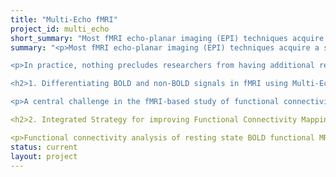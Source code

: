 ```yaml
---
title: "Multi-Echo fMRI"
project_id: multi_echo
short_summary: "Most fMRI echo-planar imaging (EPI) techniques acquire a single brain volume of data per radio-frequency (RF) excitation pulse. In practice, nothing precludes researchers from having additional readout windows centered at TEs (delays from the RF pulse) other than the optimal TE discussed above."
summary: "<p>Most fMRI echo-planar imaging (EPI) techniques acquire a single brain volume of data per radio-frequency (RF) excitation pulse. The receiving elements at the scanner record signals during a readout window centered on the echo time (TE); which is the moment when the recoverable signal of interest is maximized. This TE, which is setup by the experimenter, depends on factors such as field strength (e.g., 1.5T, 3T, 7T), target tissue (e.g., GM, WM, CSF), and target imaging parameter (e.g., T1, T2, T2*). For Blood Oxygen Level Dependent (BOLD) fMRI, which is interested in T2* signal fluctuations, it is desirable to setup the TE as close as possible to the T2* of grey matter (GM). Because data is acquired at only one time-delay (the TE) from each RF pulse, it is common to refer to this data acquisition scheme as single-echo fMRI.</p>

<p>In practice, nothing precludes researchers from having additional readout windows centered at TEs (delays from the RF pulse) other than the optimal TE discussed above. Such acquisition schemes are commonly referred to as multi-echo fMRI (ME-fMRI). The question then is: it is worth acquiring these additional data at suboptimal TEs? If so, why? At the SFIM, we believe it is extremely useful. Functional MRI time-series contain fluctuations of many different origins. In addition to neuronally induced fluctuations (the ones of interest for most experiments), the fMRI signal also contains nuisance signal fluctuations due to hardware instabilities, progressive heating, subject motion, respiration, cardiac function, inflow related signals, etc. Fortunately, many of these nuisance fluctuations are non-TE dependent, while neuronally induced fluctuations are heavily dependent on the selected TE. At the SFIM we are developing a series of algorithms that exploit this TE/non-TE dependence to automatically separate BOLD (such as neuronally induced signal changes) from non-BOLD fluctuations (e.g., subject motion, hardware instabilities, inflow effects, etc.). This results in a significant boost in temporal signal-to-noise ratio (TSNR) that permits the detection of interesting phenomena commonly buried below noise levels in single-echo fMRI. Our portfolio of ME-fMRI research is very diverse and includes: programming of new ME-fMRI sequences, optimization of scanning parameters for ME-fMRI, and the development of a toolbox for analyzing and automatic denoising of ME-fMRI data.</p>

<h2>1. Differentiating BOLD and non-BOLD signals in fMRI using Multi-Echo</h2>

<p>A central challenge in the fMRI-based study of functional connectivity is distinguishing neuronally related signal fluctuations from the effects of motion, physiology, and other nuisance sources. Conventional techniques for removing nuisance effects include modeling of noise time courses based on external measurements followed by temporal filtering. These techniques have limited effectiveness. Previous studies have shown using multi-echo fMRI that neuronally related fluctuations are BOLD signals that can be characterized in terms of changes in R2* and initial signal intensity (S0) based on the analysis of echo-time (TE) dependence. We hypothesized that if TE-dependence could be used to differentiate BOLD and non-BOLD signals, non-BOLD signal could be removed to denoise data without conventional noise modeling. To test this hypothesis, whole brain multi-echo data were acquired at 3 TEs and decomposed with Independent Components Analysis (ICA) after spatially concatenating data from different TEs across space and TE. Components were analyzed for the degree to which their signal changes fit models for R2* and S0 change, and summary scores were developed to characterize each component as BOLD-like or not BOLD-like. These scores clearly differentiated BOLD-like "functional network" components from non BOLD-like components related to motion, pulsatility, and other nuisance effects. Using non BOLD-like component time courses as noise regressors dramatically improved seed-based correlation mapping by reducing the effects of high and low frequency non-BOLD fluctuations. A comparison with seed-based correlation mapping using conventional noise regressors demonstrated the superiority of the proposed technique for both individual and group level seed-based connectivity analysis, especially in mapping subcortical-cortical connectivity. The differentiation of BOLD and non-BOLD components based on TE-dependence was highly robust, which allowed for the identification of BOLD-like components and the removal of non BOLD-like components to be implemented as a fully automated procedure. [[Kundu et al. 2012, NeuroImage]](https://pubmed.ncbi.nlm.nih.gov/22209809/</p>

<h2>2. Integrated Strategy for improving Functional Connectivity Mapping using Multi-Echo fMRI</h2>

<p>Functional connectivity analysis of resting state BOLD functional MRI is widely used for noninvasively studying brain functional networks. However, recent findings have indicated that even small (≤1 mm) amounts of head movement during scanning can disproportionately bias connectivity estimates, despite various preprocessing efforts. Further complications for interregional connectivity estimation from time domain signals include the unaccounted reduction in BOLD degrees of freedom related to sensitivity losses from high subject motion. To address these issues, we describe an integrated strategy for data acquisition, denoising, and connectivity estimation. This strategy builds on our previously published technique combining data acquisition with multi-echo (ME) echo planar imaging and analysis with spatial independent component analysis (ICA), called ME-ICA, which distinguishes BOLD (including neuronal) and non-BOLD (artifactual) components based on linear echo-time dependence of signals—a characteristic property of BOLD signal changes. Here we show for 32 control subjects that this method provides a physically principled and nearly operator-independent way of removing complex artifacts such as motion from resting state data. We then describe a robust estimator of functional connectivity based on interregional correlation of BOLD-independent component coefficients. This estimator, called independent components regression, considerably simplifies statistical inference for functional connectivity because degrees of freedom roughly equals the number of independent components. Compared with traditional connectivity estimation methods, the proposed strategy results in fourfold improvements in signal-to-noise ratio, functional connectivity analysis with improved specificity, and valid statistical inference with nominal control of type 1 error in contrasts of connectivity between groups with different levels of subject motion. [[Kundu et al. 2013, PNAS]](https://www.pnas.org/doi/10.1073/pnas.1301725110)</p>"
status: current
layout: project
---
```

